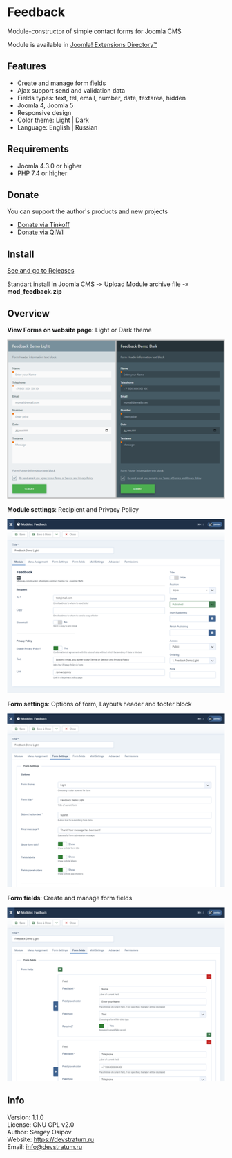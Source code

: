 # Feedback

Module-constructor of simple contact forms for Joomla CMS

Module is available in [Joomla! Extensions Directory™](https://extensions.joomla.org/extension/feedback/)

## Features

* Create and manage form fields
* Ajax support send and validation data
* Fields types: text, tel, email, number, date, textarea, hidden
* Joomla 4, Joomla 5
* Responsive design
* Color theme: Light | Dark
* Language: English | Russian

## Requirements

* Joomla 4.3.0 or higher
* PHP 7.4 or higher

## Donate

You can support the author's products and new projects

* [Donate via Tinkoff](https://pay.cloudtips.ru/p/1daecc1f)
* [Donate via QIWI](https://my.qiwi.com/Sergei-OGTEJOc8mG)

## Install

[See and go to Releases](https://github.com/devstratum/feedback/releases)

Standart install in Joomla CMS -» Upload Module archive file -» **mod_feedback.zip**

## Overview

**View Forms on website page**: Light or Dark theme

![com_metadesc_01](https://github.com/devstratum/feedback/blob/main/mod_feedback_01.png)

**Module settings**: Recipient and Privacy Policy

![com_metadesc_01](https://github.com/devstratum/feedback/blob/main/mod_feedback_02.png)

**Form settings**: Options of form, Layouts header and footer block

![com_metadesc_01](https://github.com/devstratum/feedback/blob/main/mod_feedback_03.png)

**Form fields**: Create and manage form fields

![com_metadesc_01](https://github.com/devstratum/feedback/blob/main/mod_feedback_04.png)

## Info

Version: 1.1.0  
License: GNU GPL v2.0  
Author: Sergey Osipov  
Website: https://devstratum.ru  
Email: info@devstratum.ru
